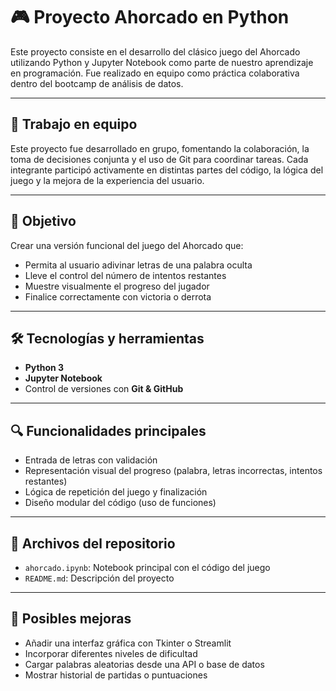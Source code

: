 # 🎮 Proyecto Ahorcado en Python

Este proyecto consiste en el desarrollo del clásico juego del Ahorcado utilizando Python y Jupyter Notebook como parte de nuestro aprendizaje en programación. Fue realizado en equipo como práctica colaborativa dentro del bootcamp de análisis de datos.

---

## 👥 Trabajo en equipo

Este proyecto fue desarrollado en grupo, fomentando la colaboración, la toma de decisiones conjunta y el uso de Git para coordinar tareas. Cada integrante participó activamente en distintas partes del código, la lógica del juego y la mejora de la experiencia del usuario.

---

## 🎯 Objetivo

Crear una versión funcional del juego del Ahorcado que:

- Permita al usuario adivinar letras de una palabra oculta  
- Lleve el control del número de intentos restantes  
- Muestre visualmente el progreso del jugador  
- Finalice correctamente con victoria o derrota

---

## 🛠️ Tecnologías y herramientas

- **Python 3**
- **Jupyter Notebook**
- Control de versiones con **Git & GitHub**

---

## 🔍 Funcionalidades principales

- Entrada de letras con validación  
- Representación visual del progreso (palabra, letras incorrectas, intentos restantes)  
- Lógica de repetición del juego y finalización  
- Diseño modular del código (uso de funciones)

---

## 📁 Archivos del repositorio

- `ahorcado.ipynb`: Notebook principal con el código del juego  
- `README.md`: Descripción del proyecto  

---

## 🚀 Posibles mejoras

- Añadir una interfaz gráfica con Tkinter o Streamlit  
- Incorporar diferentes niveles de dificultad  
- Cargar palabras aleatorias desde una API o base de datos  
- Mostrar historial de partidas o puntuaciones


